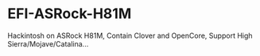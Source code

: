 # EFI-ASRock-H81M
Hackintosh on ASRock H81M, Contain Clover and OpenCore, Support High Sierra/Mojave/Catalina...
